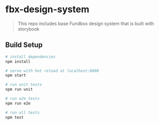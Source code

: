 # fbx-design-system

> This repo includes base Fundbox design system that is built with storybook

## Build Setup

``` bash
# install dependencies
npm install

# serve with hot reload at localhost:8080
npm start

# run unit tests
npm run unit

# run e2e tests
npm run e2e

# run all tests
npm test
```
